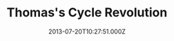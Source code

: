 ---
date: 2013-07-20T10:27:51.000Z
title: Thomas's Cycle Revolution
latitude: 51.87804419213456
longitude: 0.8496380738138243
category: checkin
---